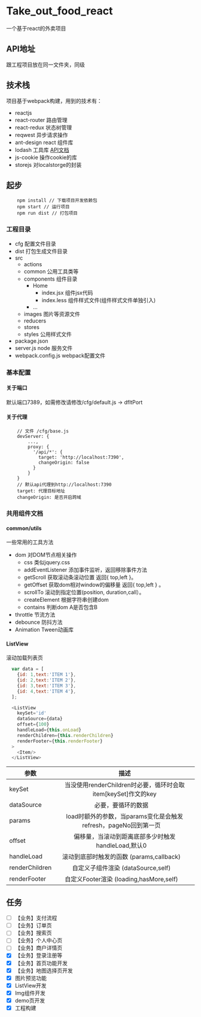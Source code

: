 # Take_out_food_react
一个基于react的外卖项目

## API地址
跟工程项目放在同一文件夹，同级

## 技术栈
项目基于webpack构建，用到的技术有：
- reactjs
- react-router 路由管理
- react-redux 状态树管理
- reqwest 异步请求操作
- ant-design react 组件库
- lodash 工具库 [API文档](http://lodashjs.com/docs/)
- js-cookie 操作cookie的库
- storejs 对localstorge的封装

## 起步

```
    npm install // 下载项目开发依赖包
    npm start // 运行项目
    npm run dist // 打包项目
```

### 工程目录
- cfg 配置文件目录
- dist 打包生成文件目录
- src
    - actions
    - common 公用工具类等
    - components 组件目录
        - Home
            - index.jsx 组件jsx代码
            - index.less 组件样式文件(组件样式文件单独引入)
        - ...
    - images 图片等资源文件
    - reducers
    - stores
    - styles 公用样式文件
- package.json
- server.js node 服务文件
- webpack.config.js webpack配置文件

### 基本配置

#### 关于端口
默认端口7389，如需修改请修改/cfg/default.js -> dfltPort

#### 关于代理

```
    // 文件 /cfg/base.js
    devServer: {
        ...,
        proxy: {
          '/api/*': {
            target: 'http://localhost:7390',
            changeOrigin: false
          }
        }
    }
    // 默认api代理到http://localhost:7390
    target: 代理目标地址
    changeOrigin: 是否开启跨域
```

### 共用组件文档

#### common/utils
一些常用的工具方法
- dom 对DOM节点相关操作
  - css 类似jquery.css
  - addEventListener 添加事件监听，返回移除事件方法
  - getScroll 获取滚动条滚动位置 返回{ top,left }。
  - getOffset 获取dom相对window的偏移量 返回{ top,left } 。
  - scrollTo 滚动到指定位置(position, duration,call）。
  - createElement 根据字符串创建dom
  - contains 判断dom A是否包含B
- throttle 节流方法
- debounce 防抖方法
- Animation Tween动画库

#### ListView
滚动加载列表页

```js
  var data = [
    {id: 1,text:'ITEM 1'},
    {id: 2,text:'ITEM 2'},
    {id: 3,text:'ITEM 3'},
    {id: 4,text:'ITEM 4'},
  ];

  <ListView
    keySet='id'
    dataSource={data}
    offset={100}
    handleLoad={this.onLoad}
    renderChildren={this.renderChildren}
    renderFooter={this.renderFooter}
  >
    <Item/>
  </ListView>
```

| 参数        | 描述           |
| ------------- |:-------------:|
| keySet      | 当没使用renderChildren时必要，循环时会取item[keySet]作文<Item/>的key |
| dataSource      | 必要，要循环的数据      |
| params | load时额外的参数，当params变化是会触发refresh，pageNo回到第一页      |
| offset | 偏移量，当滚动到距离底部多少时触发handleLoad,默认0      |
| handleLoad | 滚动到底部时触发的函数 (params,callback)      |
| renderChildren | 自定义子组件渲染 (dataSource,self)      |
| renderFooter | 自定义Footer渲染 (loading,hasMore,self)      |

## 任务

- [ ] 【业务】支付流程
- [ ] 【业务】订单页
- [ ] 【业务】搜索页
- [ ] 【业务】个人中心页
- [ ] 【业务】商户详情页
- [x] 【业务】登录注册等
- [x] 【业务】首页功能开发
- [x] 【业务】地图选择页开发
- [x] 图片预览功能
- [x] ListView开发
- [x] Img组件开发
- [x] demo页开发
- [x] 工程构建

